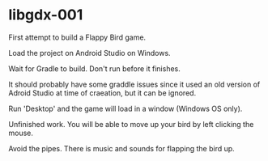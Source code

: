 # libgdx-001

First attempt to build a Flappy Bird game.

Load the project on Android Studio on Windows.

Wait for Gradle to build. Don't run before it finishes.

It should probably have some graddle issues since it used an old version of Adroid Studio at time of craeation, but it can be ignored.

Run 'Desktop' and the game will load in a window (Windows OS only).

Unfinished work. You will be able to move up your bird by left clicking the mouse. 

Avoid the pipes. There is music and sounds for flapping the bird up.
